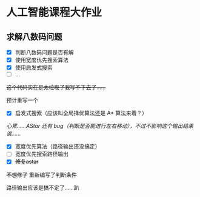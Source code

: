 # 人工智能课程大作业
## 求解八数码问题
- [x] 判断八数码问题是否有解
- [x] 使用宽度优先搜索算法
- [x] 使用启发式搜索
- [ ] ...

~~这个代码实在是太垃圾了我写不下去了……~~

预计重写一个

- [x] 启发式搜索（应该叫全局择优算法还是 A* 算法来着？）

*心累……AStar 还有 bug（判断是否能进行左右移动），不过不影响这个输出结果诶……*

- [x] 宽度优先算法（路径输出还没搞定）
- [ ] 宽度优先搜索路径输出
- [x] ~~修复astar~~

~~不想修了~~
重新编写了判断条件

路径输出应该是搞不定了……趴


